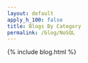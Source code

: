 ```yaml
---
layout: default
apply_h_100: false
title: Blogs By Category
permalink: /blog/NoSQL
---
```


{% include blog.html %}